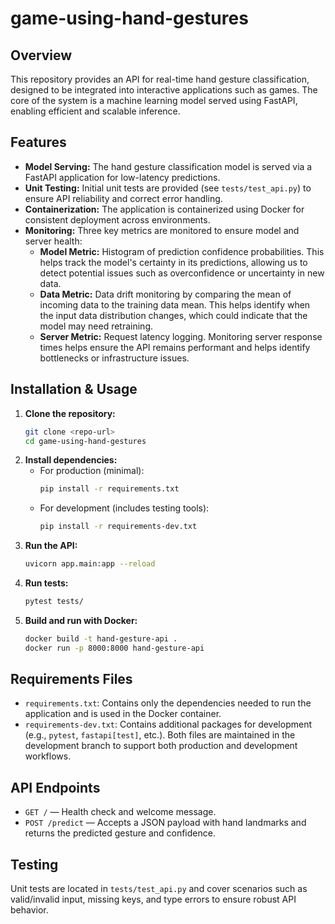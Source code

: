# game-using-hand-gestures

## Overview
This repository provides an API for real-time hand gesture classification, designed to be integrated into interactive applications such as games. The core of the system is a machine learning model served using FastAPI, enabling efficient and scalable inference.

## Features
- **Model Serving:** The hand gesture classification model is served via a FastAPI application for low-latency predictions.
- **Unit Testing:** Initial unit tests are provided (see `tests/test_api.py`) to ensure API reliability and correct error handling.
- **Containerization:** The application is containerized using Docker for consistent deployment across environments.
- **Monitoring:** Three key metrics are monitored to ensure model and server health:
  - **Model Metric:** Histogram of prediction confidence probabilities. This helps track the model's certainty in its predictions, allowing us to detect potential issues such as overconfidence or uncertainty in new data.
  - **Data Metric:** Data drift monitoring by comparing the mean of incoming data to the training data mean. This helps identify when the input data distribution changes, which could indicate that the model may need retraining.
  - **Server Metric:** Request latency logging. Monitoring server response times helps ensure the API remains performant and helps identify bottlenecks or infrastructure issues.

## Installation & Usage
1. **Clone the repository:**
   ```bash
   git clone <repo-url>
   cd game-using-hand-gestures
   ```
2. **Install dependencies:**
   - For production (minimal):
     ```bash
     pip install -r requirements.txt
     ```
   - For development (includes testing tools):
     ```bash
     pip install -r requirements-dev.txt
     ```
3. **Run the API:**
   ```bash
   uvicorn app.main:app --reload
   ```
4. **Run tests:**
   ```bash
   pytest tests/
   ```
5. **Build and run with Docker:**
   ```bash
   docker build -t hand-gesture-api .
   docker run -p 8000:8000 hand-gesture-api
   ```

## Requirements Files
- `requirements.txt`: Contains only the dependencies needed to run the application and is used in the Docker container.
- `requirements-dev.txt`: Contains additional packages for development (e.g., `pytest`, `fastapi[test]`, etc.). Both files are maintained in the development branch to support both production and development workflows.

## API Endpoints
- `GET /` — Health check and welcome message.
- `POST /predict` — Accepts a JSON payload with hand landmarks and returns the predicted gesture and confidence.

## Testing
Unit tests are located in `tests/test_api.py` and cover scenarios such as valid/invalid input, missing keys, and type errors to ensure robust API behavior.
